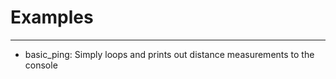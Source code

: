 # Examples


--------



* basic_ping: Simply loops and prints out distance measurements to the console

